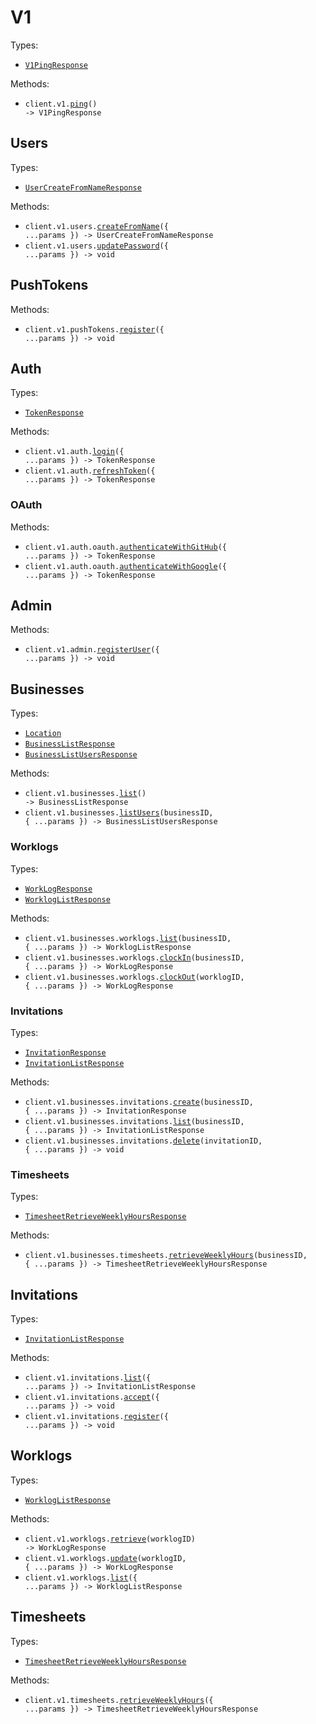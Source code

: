 # V1

Types:

- <code><a href="./src/resources/v1/v1.ts">V1PingResponse</a></code>

Methods:

- <code title="get /api/v1/ping">client.v1.<a href="./src/resources/v1/v1.ts">ping</a>() -> V1PingResponse</code>

## Users

Types:

- <code><a href="./src/resources/v1/users.ts">UserCreateFromNameResponse</a></code>

Methods:

- <code title="post /api/v1/users">client.v1.users.<a href="./src/resources/v1/users.ts">createFromName</a>({ ...params }) -> UserCreateFromNameResponse</code>
- <code title="put /api/v1/users/password">client.v1.users.<a href="./src/resources/v1/users.ts">updatePassword</a>({ ...params }) -> void</code>

## PushTokens

Methods:

- <code title="post /api/v1/push-tokens">client.v1.pushTokens.<a href="./src/resources/v1/push-tokens.ts">register</a>({ ...params }) -> void</code>

## Auth

Types:

- <code><a href="./src/resources/v1/auth/auth.ts">TokenResponse</a></code>

Methods:

- <code title="post /api/v1/auth/login">client.v1.auth.<a href="./src/resources/v1/auth/auth.ts">login</a>({ ...params }) -> TokenResponse</code>
- <code title="post /api/v1/auth/token-refresh">client.v1.auth.<a href="./src/resources/v1/auth/auth.ts">refreshToken</a>({ ...params }) -> TokenResponse</code>

### OAuth

Methods:

- <code title="post /api/v1/auth/oauth/github">client.v1.auth.oauth.<a href="./src/resources/v1/auth/oauth.ts">authenticateWithGitHub</a>({ ...params }) -> TokenResponse</code>
- <code title="post /api/v1/auth/oauth/google">client.v1.auth.oauth.<a href="./src/resources/v1/auth/oauth.ts">authenticateWithGoogle</a>({ ...params }) -> TokenResponse</code>

## Admin

Methods:

- <code title="post /api/v1/admin/register">client.v1.admin.<a href="./src/resources/v1/admin.ts">registerUser</a>({ ...params }) -> void</code>

## Businesses

Types:

- <code><a href="./src/resources/v1/businesses/businesses.ts">Location</a></code>
- <code><a href="./src/resources/v1/businesses/businesses.ts">BusinessListResponse</a></code>
- <code><a href="./src/resources/v1/businesses/businesses.ts">BusinessListUsersResponse</a></code>

Methods:

- <code title="get /api/v1/businesses">client.v1.businesses.<a href="./src/resources/v1/businesses/businesses.ts">list</a>() -> BusinessListResponse</code>
- <code title="get /api/v1/businesses/{businessId}/users">client.v1.businesses.<a href="./src/resources/v1/businesses/businesses.ts">listUsers</a>(businessID, { ...params }) -> BusinessListUsersResponse</code>

### Worklogs

Types:

- <code><a href="./src/resources/v1/businesses/worklogs.ts">WorkLogResponse</a></code>
- <code><a href="./src/resources/v1/businesses/worklogs.ts">WorklogListResponse</a></code>

Methods:

- <code title="get /api/v1/businesses/{businessId}/worklogs">client.v1.businesses.worklogs.<a href="./src/resources/v1/businesses/worklogs.ts">list</a>(businessID, { ...params }) -> WorklogListResponse</code>
- <code title="post /api/v1/businesses/{businessId}/worklogs/clock-in">client.v1.businesses.worklogs.<a href="./src/resources/v1/businesses/worklogs.ts">clockIn</a>(businessID, { ...params }) -> WorkLogResponse</code>
- <code title="put /api/v1/businesses/{businessId}/worklogs/{worklogId}/clock-out">client.v1.businesses.worklogs.<a href="./src/resources/v1/businesses/worklogs.ts">clockOut</a>(worklogID, { ...params }) -> WorkLogResponse</code>

### Invitations

Types:

- <code><a href="./src/resources/v1/businesses/invitations.ts">InvitationResponse</a></code>
- <code><a href="./src/resources/v1/businesses/invitations.ts">InvitationListResponse</a></code>

Methods:

- <code title="post /api/v1/businesses/{businessId}/invitations">client.v1.businesses.invitations.<a href="./src/resources/v1/businesses/invitations.ts">create</a>(businessID, { ...params }) -> InvitationResponse</code>
- <code title="get /api/v1/businesses/{businessId}/invitations">client.v1.businesses.invitations.<a href="./src/resources/v1/businesses/invitations.ts">list</a>(businessID, { ...params }) -> InvitationListResponse</code>
- <code title="delete /api/v1/businesses/{businessId}/invitations/{invitationId}">client.v1.businesses.invitations.<a href="./src/resources/v1/businesses/invitations.ts">delete</a>(invitationID, { ...params }) -> void</code>

### Timesheets

Types:

- <code><a href="./src/resources/v1/businesses/timesheets.ts">TimesheetRetrieveWeeklyHoursResponse</a></code>

Methods:

- <code title="get /api/v1/businesses/{businessId}/timesheets/weekly-hours">client.v1.businesses.timesheets.<a href="./src/resources/v1/businesses/timesheets.ts">retrieveWeeklyHours</a>(businessID, { ...params }) -> TimesheetRetrieveWeeklyHoursResponse</code>

## Invitations

Types:

- <code><a href="./src/resources/v1/invitations.ts">InvitationListResponse</a></code>

Methods:

- <code title="get /api/v1/invitations">client.v1.invitations.<a href="./src/resources/v1/invitations.ts">list</a>({ ...params }) -> InvitationListResponse</code>
- <code title="post /api/v1/invitations/accept">client.v1.invitations.<a href="./src/resources/v1/invitations.ts">accept</a>({ ...params }) -> void</code>
- <code title="post /api/v1/invitations/register">client.v1.invitations.<a href="./src/resources/v1/invitations.ts">register</a>({ ...params }) -> void</code>

## Worklogs

Types:

- <code><a href="./src/resources/v1/worklogs.ts">WorklogListResponse</a></code>

Methods:

- <code title="get /api/v1/worklogs/{worklogId}">client.v1.worklogs.<a href="./src/resources/v1/worklogs.ts">retrieve</a>(worklogID) -> WorkLogResponse</code>
- <code title="put /api/v1/worklogs/{worklogId}">client.v1.worklogs.<a href="./src/resources/v1/worklogs.ts">update</a>(worklogID, { ...params }) -> WorkLogResponse</code>
- <code title="get /api/v1/worklogs">client.v1.worklogs.<a href="./src/resources/v1/worklogs.ts">list</a>({ ...params }) -> WorklogListResponse</code>

## Timesheets

Types:

- <code><a href="./src/resources/v1/timesheets.ts">TimesheetRetrieveWeeklyHoursResponse</a></code>

Methods:

- <code title="get /api/v1/timesheets/weekly-hours">client.v1.timesheets.<a href="./src/resources/v1/timesheets.ts">retrieveWeeklyHours</a>({ ...params }) -> TimesheetRetrieveWeeklyHoursResponse</code>

